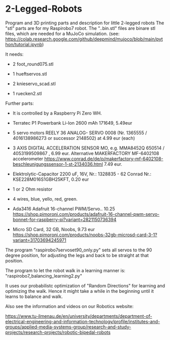 # 2-Legged-Robots

Program and 3D printing parts and description for little 2-legged robots
The "stl" parts are for my Raspirobo7 robot.
The "..bin.stl" files are binare stl files, which are needed for a MuJoCo simulation.
(see: https://colab.research.google.com/github/deepmind/mujoco/blob/main/python/tutorial.ipynb)

It needs:

- 2 foot_round075.stl

- 1 hueftservos.stl

- 2 knieservo_scad.stl

- 1 ruecken2.stl

Further parts:

- It is controlled by a Raspberry Pi Zero WH.

- Terratec P1 Powerbank Li-Ion 2600 mAh 171649, 5.49eur

- 5 servo motors REELY 36 ANALOG- SERVO 0008
(Nr. 1365555 / 4016138986273 or successor 2148502) at 4.99 eur (each)

- 3 AXIS DIGITAL ACCELERATION SENSOR MO, e.g. MMA8452Q
650514 / 4053199509867 , 6.99 eur.
Alternative MAKERFACTORY MF-6402108 accelerometer 
https://www.conrad.de/de/p/makerfactory-mf-6402108-beschleunigungssensor-1-st-2134036.html
7.49 eur.

- Elektrolytic-Capacitor 2200 uF, 16V,
Nr.: 1328835 - 62
Conrad Nr.: KSE228M016S1GBH25KFT, 0.20 eur

- 1 or 2 Ohm resistor 

- 4 wires, blue, yello, red, green.

- Ada3416  Adafruit 16-channel PWM/Servo.. 10.25
https://shop.pimoroni.com/products/adafruit-16-channel-pwm-servo-bonnet-for-raspberry-pi?variant=2821150736394 

- Micro SD Card, 32 GB, Noobs, 9.73 eur
https://shop.pimoroni.com/products/noobs-32gb-microsd-card-3-1?variant=31703694245971

The program "raspirobo7servoset90_only.py" sets all servos to the 90 degree position, for adjusting the legs and back to be straight at that position.

The program to let the robot walk in a learning manner is: "raspirobo7_balancing_learning2.py"

It uses our probabilistc optimization of "Random Directions" for learning and optimizing the walk. Hence it might take a while in the beginning until it learns to balance and walk.

Also see the information and videos on our Robotics website:

https://www.tu-ilmenau.de/en/university/departments/department-of-electrical-engineering-and-information-technology/profile/institutes-and-groups/applied-media-systems-group/research-and-study-projects/research-projects/robotic-bipedal-robots
